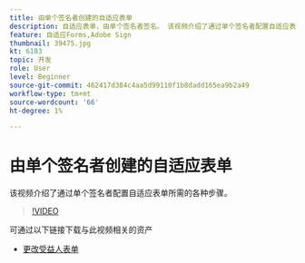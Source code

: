 ```yaml
---
title: 由单个签名者创建的自适应表单
description: 自适应表单，由单个签名者签名。 该视频介绍了通过单个签名者配置自适应表单所需的各种步骤。
feature: 自适应Forms,Adobe Sign
thumbnail: 39475.jpg
kt: 6103
topic: 开发
role: User
level: Beginner
source-git-commit: 462417d384c4aa5d99110f1b8dadd165ea9b2a49
workflow-type: tm+mt
source-wordcount: '66'
ht-degree: 1%

---
```


# 由单个签名者创建的自适应表单


该视频介绍了通过单个签名者配置自适应表单所需的各种步骤。

>[!VIDEO](https://video.tv.adobe.com/v/39475/?quality=9&learn=on)

可通过以下链接下载与此视频相关的资产

* [更改受益人表单 ](assets/change-of-beneficiary-form.zip)
